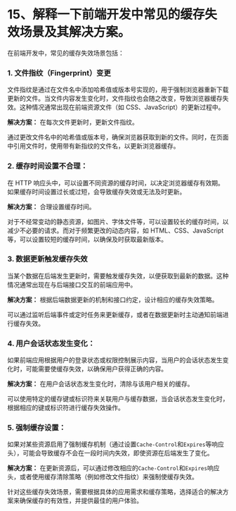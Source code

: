 # 15、解释一下前端开发中常见的缓存失效场景及其解决方案。

在前端开发中，常见的缓存失效场景包括：

### 1. **文件指纹（Fingerprint）变更**

文件指纹是通过在文件名中添加哈希值或版本号实现的，用于强制浏览器重新下载更新的文件。当文件内容发生变化时，文件指纹也会随之改变，导致浏览器缓存失效。这种情况通常出现在前端资源文件（如 CSS、JavaScript）的更新过程中。

**解决方案：** 在每次文件更新时，更新文件指纹。

通过更改文件名中的哈希值或版本号，确保浏览器获取到新的文件。同时，在页面中引用文件时，使用带有新指纹的文件名，以更新浏览器缓存。

### 2. **缓存时间设置不合理**：

在 HTTP 响应头中，可以设置不同资源的缓存时间，以决定浏览器缓存有效期。如果缓存时间设置过长或过短，会导致缓存失效或无法及时更新。

**解决方案：** 合理设置缓存时间。

对于不经常变动的静态资源，如图片、字体文件等，可以设置较长的缓存时间，以减少不必要的请求。而对于频繁更改的动态内容，如 HTML、CSS、JavaScript 等，可以设置较短的缓存时间，以确保及时获取最新版本。

### 3. **数据更新触发缓存失效**

当某个数据在后端发生更新时，需要触发缓存失效，以便获取到最新的数据。这种情况通常出现在与后端接口交互的前端应用中。

**解决方案：** 根据后端数据更新的机制和接口约定，设计相应的缓存失效策略。

可以通过监听后端事件或定时任务来更新缓存，或者在数据更新时主动通知前端进行缓存失效。

### 4. **用户会话状态发生变化**：

如果前端应用根据用户的登录状态或权限控制展示内容，当用户的会话状态发生变化时，可能需要使缓存失效，以确保用户获得正确的内容。

**解决方案：** 在用户会话状态发生变化时，清除与该用户相关的缓存。

可以使用特定的缓存键或标识符来关联用户与缓存数据，当会话状态发生变化时，根据相应的键或标识符进行缓存失效操作。

### 5. **强制缓存设置**：

如果对某些资源启用了强制缓存机制（通过设置`Cache-Control`和`Expires`等响应头），可能会导致缓存不会在一段时间内失效，即使资源在后端发生了变化。

**解决方案：** 在更新资源后，可以通过修改相应的`Cache-Control`和`Expires`响应头，或者使用缓存清除策略（例如修改文件指纹）来强制使缓存失效。

针对这些缓存失效场景，需要根据具体的应用需求和缓存策略，选择适合的解决方案来确保缓存的有效性，并提供最佳的用户体验。
